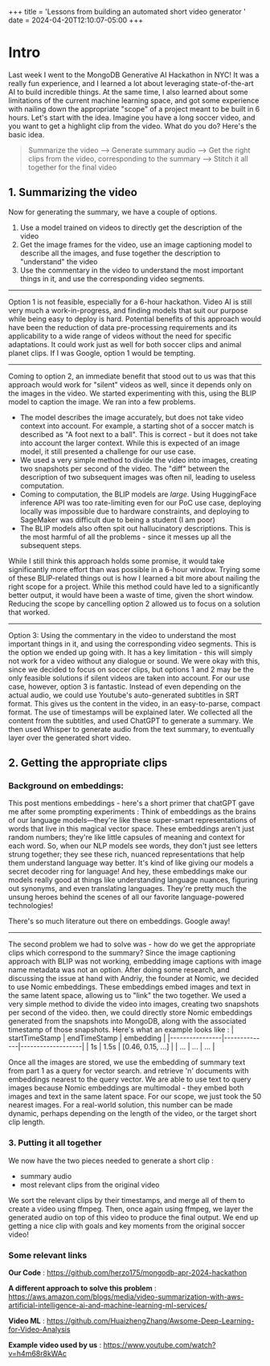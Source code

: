 +++
title = 'Lessons from building an automated short video generator '
date = 2024-04-20T12:10:07-05:00
+++

# Intro
Last week I went to the MongoDB Generative AI Hackathon in NYC! It was a really fun experience, and I learned a lot about leveraging state-of-the-art AI to build incredible things. At the same time, I also learned about some limitations of the current machine learning space, and got some experience with nailing down the appropriate "scope" of a project meant to be built in 6 hours.
 Let's start with the idea.
Imagine you have a long soccer video, and you want to get a highlight clip from the video. What do you do? Here's the basic idea.

> Summarize the video --> Generate summary audio --> Get the right clips from the video, corresponding to the summary --> Stitch it all together for the final video

## 1. Summarizing the video
 Now for generating the summary, we have a couple of options.
1. Use a model trained on videos to directly get the description of the video
2. Get the image frames for the video, use an image captioning model to describe all the images, and fuse together the description to "understand" the video 
3. Use the commentary in the video to understand the most important things in it, and use the corresponding video segments.
---

Option 1 is not feasible, especially for a 6-hour hackathon. Video AI is still very much a work-in-progress, and finding models that suit our purpose while being easy to deploy is hard. Potential benefits of this approach would have been the reduction of data pre-processing requirements and its applicability to a wide range of videos without the need for specific adaptations. It could work just as well for both soccer clips and animal planet clips. If I was Google, option 1 would be tempting.

---
Coming to option 2, an immediate benefit that stood out to us was that this approach would work for "silent" videos as well, since it depends only on the images in the video. We started experimenting with this, using the BLIP model to caption the image. 
We ran into a few problems.
- The model describes the image accurately, but does not take video context into account. For example, a starting shot of a soccer match is described as "A foot next to a ball". This is correct - but it does not take into account the larger context. While this is expected of an image model, it still presented a challenge for our use case.
- We used a very simple method to divide the video into images, creating two snapshots per second of the video. The "diff" between the description of two subsequent images was often nil, leading to useless computation.
- Coming to computation, the BLIP models are _large_. Using HuggingFace inference API was too rate-limiting even for our PoC use case, deploying locally was impossible due to hardware constraints, and deploying to SageMaker was difficult due to being a student (I am poor)
- The BLIP models also often spit out hallucinatory descriptions. This is the most harmful of all the problems - since it messes up all the subsequent steps. 

While I still think this approach holds some promise, it would take significantly more effort than was possible in a 6-hour window. Trying some of these BLIP-related things out is how I learned a bit more about nailing the right scope for a project. While this method could have led to a significantly better output, it would have been a waste of time, given the short window. Reducing the scope by cancelling option 2 allowed us to focus on a solution that worked. 

---
Option 3: Using the commentary in the video to understand the most important things in it, and using the corresponding video segments. This is the option we ended up going with. It has a key limitation - this will simply not work for a video without any dialogue or sound. We were okay with this, since we decided to focus on soccer clips, but options 1 and 2 may be the only feasible solutions if silent videos are taken into account. 
For our use case, however, option 3 is fantastic. Instead of even depending on the actual audio, we could use Youtube's auto-generated subtitles in SRT format. This gives us the content in the video, in an easy-to-parse, compact format. The use of timestamps will be explained later. We collected all the content from the subtitles, and used ChatGPT to generate a summary. We then used Whisper to generate audio from the text summary, to eventually layer over the generated short video.

## 2. Getting the appropriate clips

### Background on embeddings:
This post mentions embeddings - here's a short primer that chatGPT gave me after some prompting experiments : 
Think of embeddings as the brains of our language models—they're like these super-smart representations of words that live in this magical vector space. These embeddings aren't just random numbers; they're like little capsules of meaning and context for each word. So, when our NLP models see words, they don't just see letters strung together; they see these rich, nuanced representations that help them understand language way better. It's kind of like giving our models a secret decoder ring for language! And hey, these embeddings make our models really good at things like understanding language nuances, figuring out synonyms, and even translating languages. They're pretty much the unsung heroes behind the scenes of all our favorite language-powered technologies!

There's so much literature out there on embeddings. Google away!

---

The second problem we had to solve was - how do we get the appropriate clips which correspond to the summary? Since the image captioning approach with BLIP was not working, embedding image captions with image name metadata was not an option. After doing some research, and discussing the issue at hand with Andriy, the founder at Nomic, we decided to use Nomic embeddings. These embeddings embed images and text in the same latent space, allowing us to "link" the two together. We used a very simple method to divide the video into images, creating two snapshots per second of the video. then, we could directly store Nomic embeddings generated from the snapshots into MongoDB, along with the associated timestamp of those snapshots. Here's what an example looks like :
| startTimeStamp | endTimeStamp | embedding         |
|----------------|--------------|-------------------|
| 1s             | 1.5s         | [0.46, 0.15, ...] |
| ...            | ...          | ...               |

Once all the images are stored, we use the embedding of summary text from part 1 as a query for vector search. and retrieve 'n' documents with embeddings nearest to the query vector. We are able to use text to query images because Nomic embeddings are multimodal - they embed both images and text in the same latent space. For our scope, we just took the 50 nearest images. For a real-world solution, this number can be made dynamic, perhaps depending on the length of the video, or the target short clip length. 

### 3. Putting it all together
We now have the two pieces needed to generate a short clip :
- summary audio
- most relevant clips from the original video

We sort the relevant clips by their timestamps, and merge all of them to create a video using ffmpeg. Then, once again using ffmpeg, we layer the generated audio on top of this video to produce the final output. We end up getting a nice clip with goals and key moments from the original soccer video!

### Some relevant links

**Our Code**  : https://github.com/herzo175/mongodb-apr-2024-hackathon

**A different approach to solve this problem** : https://aws.amazon.com/blogs/media/video-summarization-with-aws-artificial-intelligence-ai-and-machine-learning-ml-services/

**Video ML** : https://github.com/HuaizhengZhang/Awsome-Deep-Learning-for-Video-Analysis

**Example video used by us** : https://www.youtube.com/watch?v=h4m68r8kWAc
